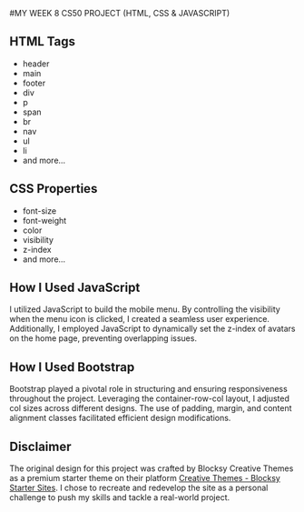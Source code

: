#MY WEEK 8 CS50 PROJECT (HTML, CSS & JAVASCRIPT)

## HTML Tags
* header
* main
* footer
* div
* p
* span
* br
* nav
* ul
* li
* and more…

## CSS Properties
* font-size
* font-weight
* color
* visibility
* z-index
* and more…

## How I Used JavaScript
I utilized JavaScript to build the mobile menu. By controlling the visibility when the menu icon is clicked, I created a seamless user experience. Additionally, I employed JavaScript to dynamically set the z-index of avatars on the home page, preventing overlapping issues.


## How I Used Bootstrap
Bootstrap played a pivotal role in structuring and ensuring responsiveness throughout the project. Leveraging the container-row-col layout, I adjusted col sizes across different designs. The use of padding, margin, and content alignment classes facilitated efficient design modifications.



## Disclaimer
The original design for this project was crafted by Blocksy Creative Themes as a premium starter theme on their platform [Creative Themes - Blocksy Starter Sites](https://creativethemes.com/blocksy/starter-sites/ "Smile Dent Original Design"). I chose to recreate and redevelop the site as a personal challenge to push my skills and tackle a real-world project.




